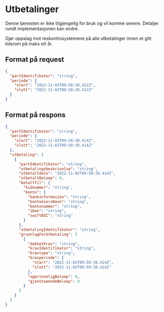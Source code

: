 # Utbetalinger

Denne tjenesten er ikke tilgjengelig for bruk og vil komme senere. Detaljer rundt implementasjonen kan endre.

Gjør oppslag mot reskontrosystemene på alle utbetalinger innen et gitt tidsrom på maks ett år.

## Format på request

```json
{
  "partIdentifikator": "string",
  "periode": {
    "start": "2022-11-02T09:50:38.412Z",
    "slutt": "2022-11-02T09:50:38.412Z"
  }
}
```

## Format på respons

```json
{
  "partIdentifikator": "string",
  "periode": {
    "start": "2022-11-02T09:50:38.414Z",
    "slutt": "2022-11-02T09:50:38.414Z"
  },
  "utbetaling": [
    {
      "partIdentifikator": "string",
      "utbetalingsbeskrivelse": "string",
      "utbetaltdato": "2022-11-02T09:50:38.414Z",
      "utbetaltBeloep": 0,
      "betaltTil": {
        "kidnummer": "string",
        "konto": {
          "bankinformasjon": "string",
          "kontoeiersNavn": "string",
          "kontonummer": "string",
          "iban": "string",
          "swiftBIC": "string"
        }
      },
      "utbetalingIdentifikator": "string",
      "grunnlagForUtbetaling": [
        {
          "dekketKrav": "string",
          "kravIdentifikator": "string",
          "kravtype": "string",
          "kravperiode": {
            "start": "2022-11-02T09:50:38.414Z",
            "slutt": "2022-11-02T09:50:38.414Z"
          },
          "opprinneligBeloep": 0,
          "gjenstaaendeBeloep": 0
        }
      ]
    }
  ]
}
```
